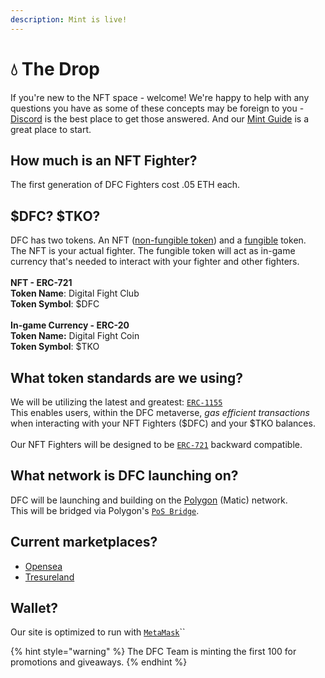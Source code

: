 ```yaml
---
description: Mint is live!
---
```


# 💧 The Drop

If you're new to the NFT space - welcome! We're happy to help with any questions you have as some of these concepts may be foreign to you - [Discord](https://discord.gg/nBKSGkeHbP) is the best place to get those answered. And our [Mint Guide](mint-guide.md) is a great place to start.

## How much is an NFT Fighter?

The first generation of DFC Fighters cost .05 ETH each.

## $DFC? $TKO?

DFC has two tokens. An NFT ([non-fungible token](https://en.wikipedia.org/wiki/Non-fungible\_token)) and a [fungible](https://en.wikipedia.org/wiki/Fungibility) token. \
The NFT is your actual fighter. The fungible token will act as in-game currency that's needed to interact with your fighter and other fighters. \
\
**NFT - ERC-721**\
**Token Name**: Digital Fight Club\
**Token Symbol**: $DFC\
\
**In-game Currency - ERC-20**\
**Token Name:** Digital Fight Coin\
**Token Symbol**: $TKO

## What token standards are we using?

We will be utilizing the latest and greatest: [`ERC-1155`](https://eips.ethereum.org/EIPS/eip-1155)\
This enables users, within the DFC metaverse, _gas efficient transactions_ when interacting with your NFT Fighters ($DFC) and your $TKO balances. \
\
Our NFT Fighters will be designed to be [`ERC-721`](https://eips.ethereum.org/EIPS/eip-721) backward compatible.&#x20;

## What network is DFC launching on?

DFC will be launching and building on the [Polygon](https://polygon.technology) (Matic) network.\
This will be bridged via Polygon's [`PoS Bridge`](https://docs.matic.network/docs/develop/ethereum-matic/pos/getting-started/). &#x20;

## Current marketplaces? <a href="#marketplaces" id="marketplaces"></a>

* [Opensea](https://opensea.io/collection/digital-fight-club)
* [Tresureland](https://treasureland.market/assets?contract=0x62ea8080b2fc7dc4c7337920866afd242a1443cb\&sort=2\&chain\_id=137)

## Wallet?

Our site is optimized to run with [`MetaMask`](https://metamask.io)``

{% hint style="warning" %}
The DFC Team is minting the first 100 for promotions and giveaways.
{% endhint %}






